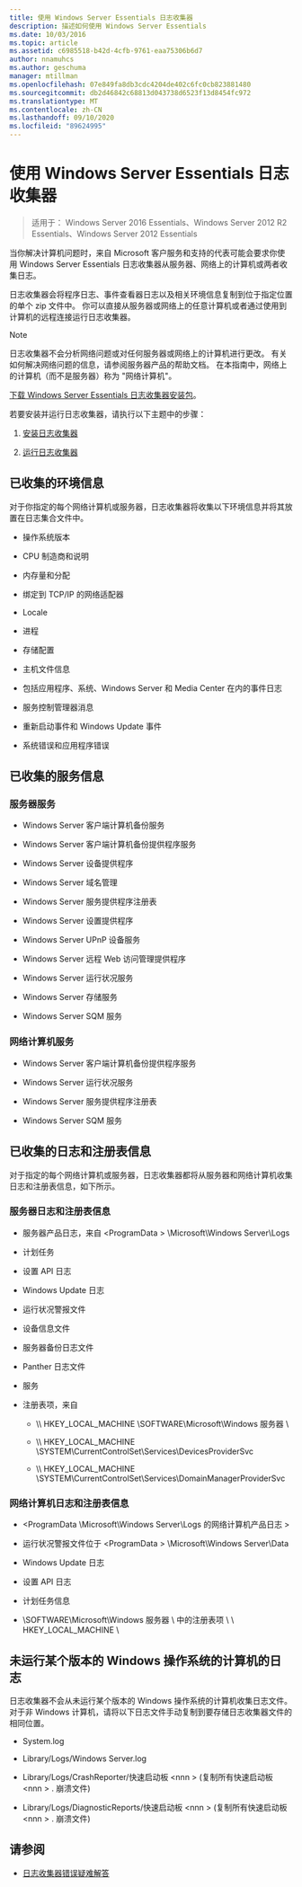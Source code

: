 ```yaml
---
title: 使用 Windows Server Essentials 日志收集器
description: 描述如何使用 Windows Server Essentials
ms.date: 10/03/2016
ms.topic: article
ms.assetid: c6985518-b42d-4cfb-9761-eaa75306b6d7
author: nnamuhcs
ms.author: geschuma
manager: mtillman
ms.openlocfilehash: 07e849fa8db3cdc4204de402c6fc0cb823881480
ms.sourcegitcommit: db2d46842c68813d043738d6523f13d8454fc972
ms.translationtype: MT
ms.contentlocale: zh-CN
ms.lasthandoff: 09/10/2020
ms.locfileid: "89624995"
---
```

# <a name="use-the-windows-server-essentials-log-collector"></a>使用 Windows Server Essentials 日志收集器

>适用于： Windows Server 2016 Essentials、Windows Server 2012 R2 Essentials、Windows Server 2012 Essentials

当你解决计算机问题时，来自 Microsoft 客户服务和支持的代表可能会要求你使用 Windows Server Essentials 日志收集器从服务器、网络上的计算机或两者收集日志。

 日志收集器会将程序日志、事件查看器日志以及相关环境信息复制到位于指定位置的单个 zip 文件中。 你可以直接从服务器或网络上的任意计算机或者通过使用到计算机的远程连接运行日志收集器。

> [!NOTE]
>日志收集器不会分析网络问题或对任何服务器或网络上的计算机进行更改。 有关如何解决网络问题的信息，请参阅服务器产品的帮助文档。
>在本指南中，网络上的计算机（而不是服务器）称为 "网络计算机"。
>
>[下载 Windows Server Essentials 日志收集器安装包](https://www.microsoft.com/download/details.aspx?id=34821)。

 若要安装并运行日志收集器，请执行以下主题中的步骤：

1. [安装日志收集器](../support/Install-the-Windows-Server-Essentials-Log-Collector.md)

2. [运行日志收集器](../support/Run-the-Windows-Server-Essentials-Log-Collector.md)


## <a name="environment-information-collected"></a>已收集的环境信息
 对于你指定的每个网络计算机或服务器，日志收集器将收集以下环境信息并将其放置在日志集合文件中。

-   操作系统版本

-   CPU 制造商和说明

-   内存量和分配

-   绑定到 TCP/IP 的网络适配器

-   Locale

-   进程

-   存储配置

-   主机文件信息

-   包括应用程序、系统、Windows Server 和 Media Center 在内的事件日志

-   服务控制管理器消息

-   重新启动事件和 Windows Update 事件

-   系统错误和应用程序错误

## <a name="services-information-collected"></a>已收集的服务信息

### <a name="server-services"></a>服务器服务

-   Windows Server 客户端计算机备份服务

-   Windows Server 客户端计算机备份提供程序服务

-   Windows Server 设备提供程序

-   Windows Server 域名管理

-   Windows Server 服务提供程序注册表

-   Windows Server 设置提供程序

-   Windows Server UPnP 设备服务

-   Windows Server 远程 Web 访问管理提供程序

-   Windows Server 运行状况服务

-   Windows Server 存储服务

-   Windows Server SQM 服务

### <a name="network-computer-services"></a>网络计算机服务

-   Windows Server 客户端计算机备份提供程序服务

-   Windows Server 运行状况服务

-   Windows Server 服务提供程序注册表

-   Windows Server SQM 服务

## <a name="logs-and-registry-information-collected"></a>已收集的日志和注册表信息
 对于指定的每个网络计算机或服务器，日志收集器都将从服务器和网络计算机收集日志和注册表信息，如下所示。

### <a name="server-logs-and-registry-information"></a>服务器日志和注册表信息

-   服务器产品日志，来自 <ProgramData \> \Microsoft\Windows Server\Logs

-   计划任务

-   设置 API 日志

-   Windows Update 日志

-   运行状况警报文件

-   设备信息文件

-   服务器备份日志文件

-   Panther 日志文件

-   服务

-   注册表项，来自

    -   \\\ HKEY_LOCAL_MACHINE \SOFTWARE\Microsoft\Windows 服务器 \

    -   \\\ HKEY_LOCAL_MACHINE \SYSTEM\CurrentControlSet\Services\DevicesProviderSvc

    -   \\\ HKEY_LOCAL_MACHINE \SYSTEM\CurrentControlSet\Services\DomainManagerProviderSvc

### <a name="network-computer-logs-and-registry-information"></a>网络计算机日志和注册表信息

-   <ProgramData \Microsoft\Windows Server\Logs 的网络计算机产品日志 \>

-   运行状况警报文件位于 <ProgramData \> \Microsoft\Windows Server\Data

-   Windows Update 日志

-   设置 API 日志

-   计划任务信息

-   \SOFTWARE\Microsoft\Windows 服务器 \ 中的注册表项 \ \\ HKEY_LOCAL_MACHINE \

## <a name="logs-for-computers-that-do-not-run-a-version-of-the-windows-operating-system"></a>未运行某个版本的 Windows 操作系统的计算机的日志
 日志收集器不会从未运行某个版本的 Windows 操作系统的计算机收集日志文件。 对于非 Windows 计算机，请将以下日志文件手动复制到要存储日志收集器文件的相同位置。

-   System.log

-   Library/Logs/Windows Server.log

-   Library/Logs/CrashReporter/快速启动板 <nnn \> (复制所有快速启动板 <nnn \> . 崩溃文件) 

-   Library/Logs/DiagnosticReports/快速启动板 <nnn \> (复制所有快速启动板 <nnn \> . 崩溃文件) 

## <a name="see-also"></a>请参阅

-   [日志收集器错误疑难解答](../support/Troubleshoot-Windows-Server-Essentials-Log-Collector-Errors.md)

